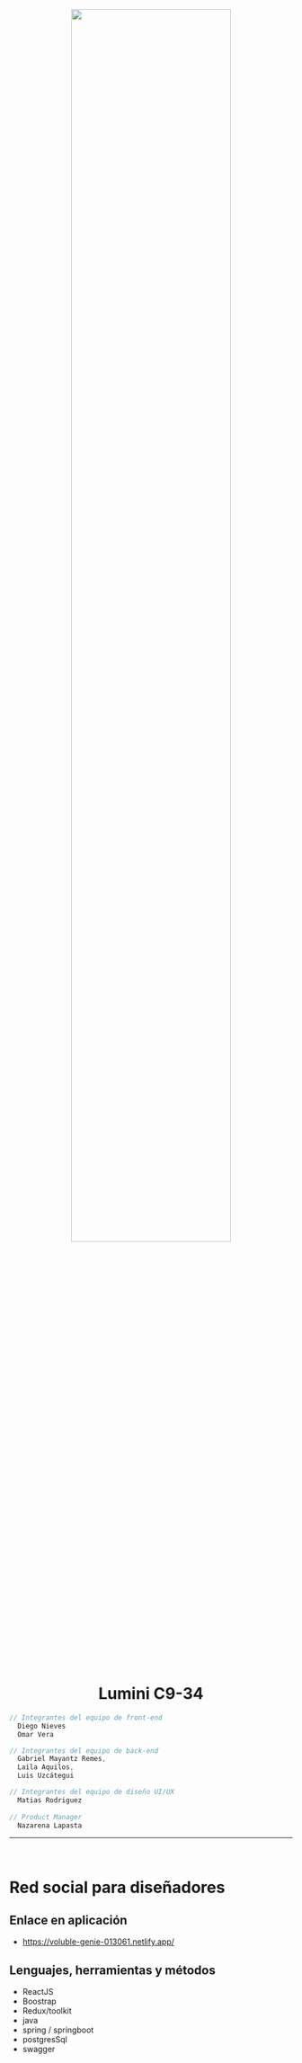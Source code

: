 <div align="center" width="50">
    <img src="./IMAGES/DINO_GIF.gif" width="75%"/>
</div><br/>

<h1 align="center">Lumini C9-34</h1>

```javascript - react
// Integrantes del equipo de front-end
  Diego Nieves
  Omar Vera

// Integrantes del equipo de back-end
  Gabriel Mayantz Remes,
  Laila Aquilos,
  Luis Uzcátegui

// Integrantes del equipo de diseño UI/UX
  Matias Rodriguez
  
// Product Manager
  Nazarena Lapasta

```
<hr></hr>

<br/>

# Red social para diseñadores


## Enlace en aplicación

- https://voluble-genie-013061.netlify.app/

## Lenguajes, herramientas y métodos 

- ReactJS
- Boostrap
- Redux/toolkit
- java
- spring / springboot
- postgresSql
- swagger
